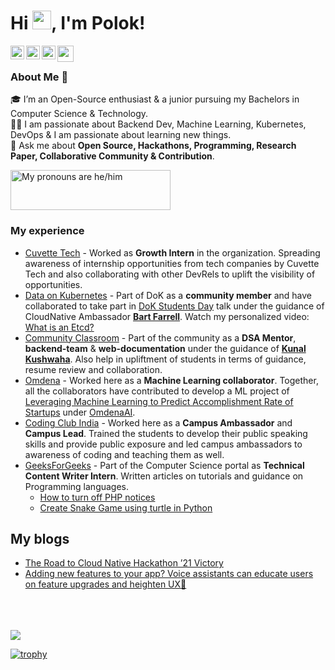 # Hi <img src="https://raw.githubusercontent.com/MartinHeinz/MartinHeinz/master/wave.gif" width="30px">, I'm Polok! 

[<img align="left" alt="stompingdrake | Twitter" width="22px" src="https://cdn.jsdelivr.net/npm/simple-icons@v3/icons/twitter.svg" />][twitter]
[<img align="left" alt="polok-ghosh | LinkedIn" width="22px" src="https://cdn.jsdelivr.net/npm/simple-icons@v3/icons/linkedin.svg" />][linkedin]
[<img align="left" alt="thepolokofficial | Instagram" width="22px" src="https://cdn.jsdelivr.net/npm/simple-icons@v3/icons/instagram.svg"/>][instagram]
<a href="mailto:polokghosh53@gmail.com">
  <img align="left" width="26px" src="https://cdn.jsdelivr.net/npm/simple-icons@v3/icons/gmail.svg" />
</a>
<p align="left">
</p>

<br />

### About Me 🚀

🎓 I’m an Open-Source enthusiast & a junior pursuing my Bachelors in Computer Science & Technology. </br>
👨‍💻  I am passionate about Backend Dev, Machine Learning, Kubernetes, DevOps & I am passionate about learning new things. </br>
💬 Ask me about **Open Source, Hackathons, Programming, Research Paper, Collaborative Community & Contribution**.

<a href="https://pronouns.vercel.app" title="Add pronouns to your own profile">
  <img src="https://pronouns.vercel.app/he/him?gradient=grapefruit%20sunset" width="256" height="64" alt="My pronouns are he/him">
</a>

<br />

### My experience

- [Cuvette Tech](https://www.cuvette.tech/) - Worked as **Growth Intern** in the organization. Spreading awareness of internship opportunities from tech companies by Cuvette Tech and also collaborating with other DevRels to uplift the visibility of opportunities.
- [Data on Kubernetes](https://dok.community/) - Part of DoK as a **community member** and have collaborated to take part in [DoK Students Day](https://www.youtube.com/watch?v=W04d8-P5dCQ&t=18317s) talk under the guidance of CloudNative Ambassador [**Bart Farrell**](https://twitter.com/birthmarkbart). Watch my personalized video: [What is an Etcd?](https://www.youtube.com/watch?v=Jd3UxUvXvWg&t=43s)
- [Community Classroom](https://www.commclassroom.org/) - Part of the community as a **DSA Mentor**, **backend-team** & **web-documentation** under the guidance of [**Kunal Kushwaha**](https://twitter.com/kunalstwt). Also help in upliftment of students in terms of guidance, resume review and collaboration.
- [Omdena](https://omdena.com/) - Worked here as a **Machine Learning collaborator**. Together, all the collaborators have contributed to develop a ML project of [Leveraging Machine Learning to Predict Accomplishment Rate of Startups](https://omdena-pennsylvania-startup.herokuapp.com/) under [OmdenaAI](https://github.com/OmdenaAI).
- [Coding Club India](https://codingclub.tech/) - Worked here as a **Campus Ambassador** and **Campus Lead**. Trained the students to develop their public speaking skills and provide public exposure and led campus ambassadors to awareness of coding and teaching them as well.
- [GeeksForGeeks](https://www.geeksforgeeks.org/) - Part of the Computer Science portal as **Technical Content Writer Intern**. Written articles on tutorials and guidance on Programming languages.
  - [How to turn off PHP notices](https://www.geeksforgeeks.org/how-to-turn-off-php-notices/)
  - [Create Snake Game using turtle in Python](https://www.geeksforgeeks.org/create-a-snake-game-using-turtle-in-python/)

## My blogs
- [The Road to Cloud Native Hackathon ’21 Victory](https://medium.com/@polokghosh53/the-road-to-cloud-native-hackathon-21-victory-de1cc48ddf56)
- [Adding new features to your app? Voice assistants can educate users on feature upgrades and heighten UX📱](https://bootcamp.uxdesign.cc/adding-new-features-to-your-app-b896dfcc99a7)
<br />
<br />
<br />

<img src="https://github-readme-stats.vercel.app/api?username=Polokghosh53&&show_icons=true&title_color=ffffff&icon_color=bb2acf&text_color=daf7dc&bg_color=151515">

[![trophy](https://github-profile-trophy.vercel.app/?username=Polokghosh53&theme=onedark)](https://github.com/Polokghosh53/github-profile-trophy)

[twitter]: https://twitter.com/stompingdrake
[linkedin]: https://linkedin.com/in/polok-ghosh
[instagram]: https://instagram.com/thepolokofficial
